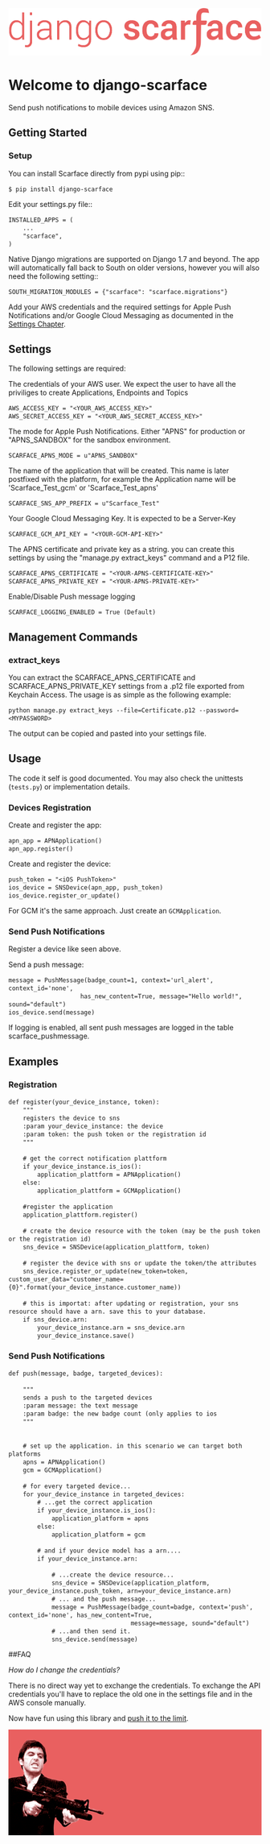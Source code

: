 ![django-scarface](logo_transparent.png)

# Welcome to django-scarface

Send push notifications to mobile devices using Amazon SNS.

## Getting Started

### Setup
You can install Scarface directly from pypi using pip::

	$ pip install django-scarface


Edit your settings.py file::

	INSTALLED_APPS = (
		...
		"scarface",
	)


Native Django migrations are supported on Django 1.7 and beyond. The app will automatically
fall back to South on older versions, however you will also need the following setting::

	SOUTH_MIGRATION_MODULES = {"scarface": "scarface.migrations"}

Add your AWS credentials and the required settings for Apple Push Notifications and/or Google Cloud Messaging as documented in the [Settings Chapter](#settings).


## Settings
The following settings are required:

The credentials of your AWS user. We expect the user to have all the priviliges to create Applications, Endpoints and Topics

    AWS_ACCESS_KEY = "<YOUR_AWS_ACCESS_KEY>"
    AWS_SECRET_ACCESS_KEY = "<YOUR_AWS_SECRET_ACCESS_KEY>"

The mode for Apple Push Notifications. Either "APNS" for production or "APNS_SANDBOX" for the sandbox environment.

    SCARFACE_APNS_MODE = u"APNS_SANDBOX"

The name of the application that will be created. This name is later postfixed with the platform, for example the Application name will be 'Scarface_Test_gcm' or 'Scarface_Test_apns'

    SCARFACE_SNS_APP_PREFIX = u"Scarface_Test"

Your Google Cloud Messaging Key. It is expected to be a Server-Key

    SCARFACE_GCM_API_KEY = "<YOUR-GCM-API-KEY>"

The APNS certificate and private key as a string. you can create this settings by using the "manage.py extract_keys" command and a P12 file.

    SCARFACE_APNS_CERTIFICATE = "<YOUR-APNS-CERTIFICATE-KEY>"
    SCARFACE_APNS_PRIVATE_KEY = "<YOUR-APNS-PRIVATE-KEY>"

Enable/Disable Push message logging 
    
    SCARFACE_LOGGING_ENABLED = True (Default)

## Management Commands
### extract_keys
You can extract the SCARFACE_APNS_CERTIFICATE and SCARFACE_APNS_PRIVATE_KEY settings from a .p12 file exported from Keychain Access. The usage is as simple as the following example:

    python manage.py extract_keys --file=Certificate.p12 --password=<MYPASSWORD>

The output can be copied and pasted into your settings file.

## Usage
The code it self is good documented. You may also check the unittests (`tests.py`) or implementation details.

### Devices Registration
Create and register the app:
    
    apn_app = APNApplication()
    apn_app.register()

Create and register the device:

    push_token = "<iOS PushToken>"
    ios_device = SNSDevice(apn_app, push_token)
    ios_device.register_or_update()

For GCM it's the same approach. Just create an `GCMApplication`.

    

### Send Push Notifications

Register a device like seen above.

Send a push message:

    message = PushMessage(badge_count=1, context='url_alert', context_id='none',
                        has_new_content=True, message="Hello world!", sound="default")
    ios_device.send(message)

If logging is enabled, all sent push messages are logged in the table scarface_pushmessage.


## Examples

### Registration
    def register(your_device_instance, token):
        """
        registers the device to sns
        :param your_device_instance: the device
        :param token: the push token or the registration id
        """

        # get the correct notification plattform
        if your_device_instance.is_ios():
            application_plattform = APNApplication()
        else:
            application_plattform = GCMApplication()

        #register the application
        application_plattform.register()

        # create the device resource with the token (may be the push token or the registration id)
        sns_device = SNSDevice(application_plattform, token)

        # register the device with sns or update the token/the attributes
        sns_device.register_or_update(new_token=token, custom_user_data="customer_name={0}".format(your_device_instance.customer_name))

        # this is importat: after updating or registration, your sns resource should have a arn. save this to your database.
        if sns_device.arn:
            your_device_instance.arn = sns_device.arn
            your_device_instance.save()

### Send Push Notifications
    def push(message, badge, targeted_devices):

        """
        sends a push to the targeted devices
        :param message: the text message
        :param badge: the new badge count (only applies to ios
        """


        # set up the application. in this scenario we can target both platforms
        apns = APNApplication()
        gcm = GCMApplication()

        # for every targeted device...
        for your_device_instance in targeted_devices:
            # ...get the correct application
            if your_device_instance.is_ios():
                application_platform = apns
            else:
                application_platform = gcm

            # and if your device model has a arn....
            if your_device_instance.arn:

                # ...create the device resource...
                sns_device = SNSDevice(application_platform, your_device_instance.push_token, arn=your_device_instance.arn)
                # ... and the push message...
                message = PushMessage(badge_count=badge, context='push', context_id='none', has_new_content=True,
                                      message=message, sound="default")
                # ...and then send it.
                sns_device.send(message)

##FAQ

_How do I change the credentials?_

There is no direct way yet to exchange the credentials. To exchange the API credentials you'll have to replace the old one in the settings file and in the AWS console manually. 

Now have fun using this library and [push it to the limit](https://www.youtube.com/watch?v=9D-QD_HIfjA).

![the movie](scarface-movie.png)